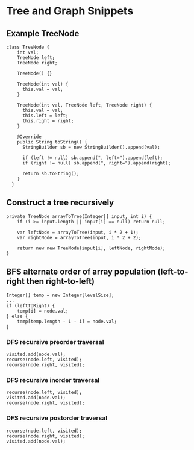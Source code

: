 # Tree and Graph Snippets

## Example TreeNode

```
class TreeNode {
    int val;
    TreeNode left;
    TreeNode right;

    TreeNode() {}

    TreeNode(int val) {
      this.val = val;
    }

    TreeNode(int val, TreeNode left, TreeNode right) {
      this.val = val;
      this.left = left;
      this.right = right;
    }

    @Override
    public String toString() {
      StringBuilder sb = new StringBuilder().append(val);

      if (left != null) sb.append(", left=").append(left);
      if (right != null) sb.append(", right=").append(right);

      return sb.toString();
    }
  }
```

## Construct a tree recursively

```
private TreeNode arrayToTree(Integer[] input, int i) {
    if (i >= input.length || input[i] == null) return null;

    var leftNode = arrayToTree(input, i * 2 + 1);
    var rightNode = arrayToTree(input, i * 2 + 2);

    return new new TreeNode(input[i], leftNode, rightNode);
}
```

## BFS alternate order of array population (left-to-right then right-to-left)

```
Integer[] temp = new Integer[levelSize];
...
if (leftToRight) {
    temp[i] = node.val;
} else {
    temp[temp.length - 1 - i] = node.val;
}
```

### DFS recursive preorder traversal

```
visited.add(node.val);
recurse(node.left, visited);
recurse(node.right, visited);
```

### DFS recursive inorder traversal

```
recurse(node.left, visited);
visited.add(node.val);
recurse(node.right, visited);
````

### DFS recursive postorder traversal

```
recurse(node.left, visited);
recurse(node.right, visited);
visited.add(node.val);
````

